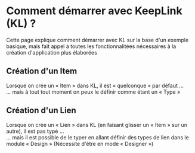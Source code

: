 Comment démarrer avec KeepLink (KL) ?
==

Cette page explique comment démarrer avec KL sur la base d'un exemple basique, mais fait appel à toutes les fonctionnalitées nécessaires à la création d'application plus élaborées

Création d'un __Item__
-
Lorsque on crée un « Item » dans KL, il est « quelconque » par défaut ...   
... mais à tout tout moment on peux le définir comme étant un « Type » 

Création d'un __Lien__
-
Lorsque on crée un « Lien » dans KL (en faisant glisser un « Item » sur un autre), il est pas typé ...   
... mais il est possible de le typer en allant définir des types de lien dans le module « Design » 
(Nécessite d'être en mode « Designer »)
